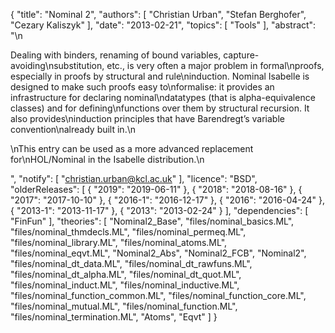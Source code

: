 {
    "title": "Nominal 2",
    "authors": [
        "Christian Urban",
        "Stefan Berghofer",
        "Cezary Kaliszyk"
    ],
    "date": "2013-02-21",
    "topics": [
        "Tools"
    ],
    "abstract": "\n<p>Dealing with binders, renaming of bound variables, capture-avoiding\nsubstitution, etc., is very often a major problem in formal\nproofs, especially in proofs by structural and rule\ninduction. Nominal Isabelle is designed to make such proofs easy to\nformalise: it provides an infrastructure for declaring nominal\ndatatypes (that is alpha-equivalence classes) and for defining\nfunctions over them by structural recursion. It also provides\ninduction principles that have Barendregt’s variable convention\nalready built in.\n</p><p>\nThis entry can be used as a more advanced replacement for\nHOL/Nominal in the Isabelle distribution.\n</p>",
    "notify": [
        "christian.urban@kcl.ac.uk"
    ],
    "licence": "BSD",
    "olderReleases": [
        {
            "2019": "2019-06-11"
        },
        {
            "2018": "2018-08-16"
        },
        {
            "2017": "2017-10-10"
        },
        {
            "2016-1": "2016-12-17"
        },
        {
            "2016": "2016-04-24"
        },
        {
            "2013-1": "2013-11-17"
        },
        {
            "2013": "2013-02-24"
        }
    ],
    "dependencies": [
        "FinFun"
    ],
    "theories": [
        "Nominal2_Base",
        "files/nominal_basics.ML",
        "files/nominal_thmdecls.ML",
        "files/nominal_permeq.ML",
        "files/nominal_library.ML",
        "files/nominal_atoms.ML",
        "files/nominal_eqvt.ML",
        "Nominal2_Abs",
        "Nominal2_FCB",
        "Nominal2",
        "files/nominal_dt_data.ML",
        "files/nominal_dt_rawfuns.ML",
        "files/nominal_dt_alpha.ML",
        "files/nominal_dt_quot.ML",
        "files/nominal_induct.ML",
        "files/nominal_inductive.ML",
        "files/nominal_function_common.ML",
        "files/nominal_function_core.ML",
        "files/nominal_mutual.ML",
        "files/nominal_function.ML",
        "files/nominal_termination.ML",
        "Atoms",
        "Eqvt"
    ]
}